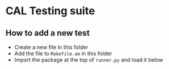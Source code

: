 # CAL Testing suite

## How to add a new test

* Create a new file in this folder
* Add the file to `Makefile.am` in this folder
* Import the package at the top of `runner.py` and load it below
